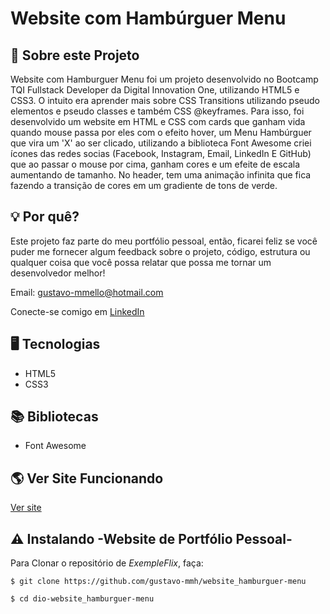 # Website com Hambúrguer Menu

## 📌 Sobre este Projeto

Website com Hamburguer Menu foi um projeto desenvolvido no Bootcamp TQI Fullstack Developer da Digital Innovation One, utilizando HTML5 e CSS3.
O intuito era aprender mais sobre  CSS Transitions utilizando pseudo elementos e pseudo classes e também CSS @keyframes.
Para isso, foi desenvolvido um website em HTML e CSS com cards que ganham vida quando mouse passa por eles com o efeito hover, um Menu Hambúrguer
que vira um 'X' ao ser clicado, utilizando a biblioteca Font Awesome criei ícones  das redes socias (Facebook, Instagram, Email, LinkedIn E GitHub)
que ao passar o mouse por cima, ganham cores e um efeite de escala aumentando de tamanho.
No header, tem uma animação infinita que fica fazendo a transição de cores em um gradiente de tons de verde.

## 💡 Por quê?

Este projeto faz parte do meu portfólio pessoal, então, ficarei feliz se você puder me fornecer algum feedback sobre o projeto, código, estrutura ou
qualquer coisa que você possa relatar que possa me tornar um desenvolvedor melhor!

Email: gustavo-mmello@hotmail.com

Conecte-se comigo em [LinkedIn](https://www.linkedin.com/in/gustavo-m-mello/)

## 🖥️ Tecnologias

- HTML5
- CSS3

## 📚 Bibliotecas 

- Font Awesome

## 🌎 Ver Site Funcionando

[Ver site](https://gustavo-mmh.github.io/website_hamburguer-menu/)

## ⚠️ Instalando -Website de Portfólio Pessoal-

Para Clonar o repositório de *ExempleFlix*, faça:

```
$ git clone https://github.com/gustavo-mmh/website_hamburguer-menu

$ cd dio-website_hamburguer-menu

```
